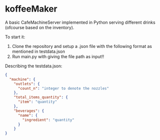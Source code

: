 # koffeeMaker

A basic CafeMachineServer implemented in Python serving different drinks (ofcourse based on the inventory). 

To start it:
1. Clone the repository and setup a .json file with the following format as mentioned in testdata.json
2. Run main.py with giving the file path as input!!

Describing the testdata.json: 
```json
{
  "machine": {
    "outlets": {
      "count_n": "integer to denote the nozzles"
    },
    "total_items_quantity": {
      "item": "quantity"
    },
    "beverages": {
      "name": {
        "ingredient": "quantity"
      }
    }
}
```

